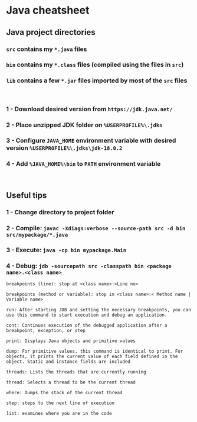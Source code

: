 # Java cheatsheet  


## Java project directories

### `src` contains my `*.java` files  

### `bin` contains my `*.class` files (compiled using the files in `src`)  

### `lib` contains a few `*.jar` files imported by most of the `src` files  
  
<br/>

### 1 - Download desired version from `https://jdk.java.net/`  

### 2 - Place unzipped JDK folder on `%USERPROFILE%\.jdks`  

### 3 - Configure `JAVA_HOME` environment variable with desired version `%USERPROFILE%\.jdks\jdk-18.0.2`

### 4 - Add `%JAVA_HOME%\bin` to `PATH` environment variable  

<br/>

## Useful tips

### 1 - Change directory to project folder  

### 2 - Compile:  `javac -Xdiags:verbose --source-path src -d bin src/mypackage/*.java`

### 3 - Execute:  `java -cp bin mypackage.Main`    

### 4 - Debug:  `jdb -sourcepath src -classpath bin <package name>.<class name>`  

    breakpoints (line): stop at <class name>:<Line no> 

    breakpoints (method or variable): stop in <class name>:< Method name | Variable name>

    run: After starting JDB and setting the necessary breakpoints, you can use this command to start execution and debug an application.  

    cont: Continues execution of the debugged application after a breakpoint, exception, or step

    print: Displays Java objects and primitive values  

    dump: For primitive values, this command is identical to print. For objects, it prints the current value of each field defined in the object. Static and instance fields are included  

    threads: Lists the threads that are currently running  

    thread: Selects a thread to be the current thread  

    where: Dumps the stack of the current thread  

    step: steps to the next line of execution

    list: examines where you are in the code
